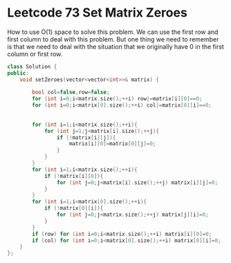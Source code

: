 # Leetcode 73 Set Matrix Zeroes


How to use O(1) space to solve this problem. We can use the first row and first column to deal with this problem. 
But one thing we need to remember is that we need to deal with the situation that we originally have 0 in the first column or first row.
```cpp
class Solution {
public:
    void setZeroes(vector<vector<int>>& matrix) {
        
        bool col=false,row=false;
        for (int i=0;i<matrix.size();++i) row|=matrix[i][0]==0;
        for (int i=0;i<matrix[0].size();++i) col|=matrix[0][i]==0;
        
        
        for (int i=1;i<matrix.size();++i){
            for (int j=1;j<matrix[i].size();++j){
                if (!matrix[i][j]){
                    matrix[i][0]=matrix[0][j]=0;
                }
            }
        }
        for (int i=1;i<matrix.size();++i){
            if (!matrix[i][0]){
                for (int j=0;j<matrix[i].size();++j) matrix[i][j]=0;
            }
        }
        for (int i=1;i<matrix[0].size();++i){
            if (!matrix[0][i]){
                for (int j=0;j<matrix.size();++j) matrix[j][i]=0;
            }
        }
        if (row) for (int i=0;i<matrix.size();++i) matrix[i][0]=0;
        if (col) for (int i=0;i<matrix[0].size();++i) matrix[0][i]=0;
    }
};
```
